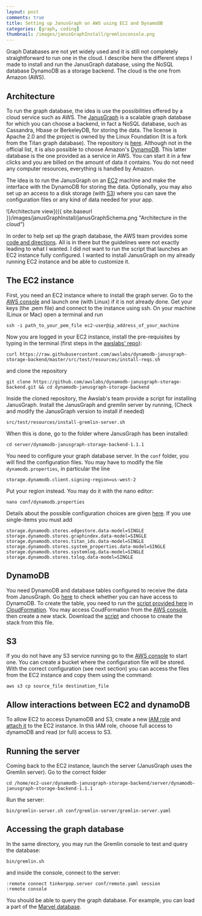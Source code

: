 ```yaml
---
layout: post
comments: true
title: Setting up JanusGraph on AWS using EC2 and DynamoDB
categories: [graph, coding]
thumbnail: /images/janusGraphInstall/gremlinconsole.png
---
```


Graph Databases are not yet widely used and it is still not completely straightforward to run one in the cloud. I describe here the different steps I made to install and run the JanusGraph database, using the NoSQL database DynamoDB as a storage backend. The cloud is the one from Amazon (AWS).

## Architecture

To run the graph database, the idea is use the possibilities offered by a cloud service such as AWS. The [JanusGraph](http://janusgraph.org/) is a scalable graph database for which you can choose a backend, in fact a NoSQL database, such as Cassandra, Hbase or BerkeleyDB, for storing the data. The license is Apache 2.0 and the project is owned by the Linux Foundation (It is a fork from the Titan graph database). The repository is [here](https://github.com/JanusGraph/janusgraph). Although not in the official list, it is also possible to choose Amazon's [DynamoDB](https://en.wikipedia.org/wiki/Amazon_DynamoDB). This latter database is the one provided as a service in AWS. You can start it in a few clicks and you are billed on the amount of data it contains. You do not need any computer resources, everything is handled by Amazon.

The idea is to run the JanusGraph on an [EC2](https://en.wikipedia.org/wiki/Amazon_Elastic_Compute_Cloud) machine and make the interface with the DynamoDB for storing the data. Optionally, you may also set up an access to a disk storage (with [S3](https://en.wikipedia.org/wiki/Amazon_S3)) where you can save the configuration files or any kind of data needed for your app.

![Architecture view]({{ site.baseurl }}/images/janusGraphInstall/janusGraphSchema.png "Architecture in the cloud")

In order to help set up the graph database, the AWS team provides some [code and directions](https://github.com/awslabs/dynamodb-janusgraph-storage-backend). All is in there but the guidelines were not exactly leading to what I wanted. I did not want to run the script that launches an EC2 instance fully configured. I wanted to install JanusGraph on my already running EC2 instance and be able to customize it.

## The EC2 instance

First, you need an EC2 instance where to install the graph server. Go to the [AWS console](http://console.aws.amazon.com/) and launch one (with Linux) if it is not already done. Get your keys (the .pem file) and connect to the instance using ssh. On your machine (Linux or Mac) open a terminal and run
```
ssh -i path_to_your_pem_file ec2-user@ip_address_of_your_machine
```

Now you are logged in your EC2 instance, install the pre-requisites by typing in the terminal (first steps in the [awslabs' repo](https://github.com/awslabs/dynamodb-janusgraph-storage-backend)):

```
curl https://raw.githubusercontent.com/awslabs/dynamodb-janusgraph-storage-backend/master/src/test/resources/install-reqs.sh
```

and clone the repository

```
git clone https://github.com/awslabs/dynamodb-janusgraph-storage-backend.git && cd dynamodb-janusgraph-storage-backend
```

Inside the cloned repository, the Awslab's team provide a script for installing JanusGraph. Install the JanusGraph and gremlin server by running, (Check and modify the JanusGraph version to install if needed)

```
src/test/resources/install-gremlin-server.sh
```

When this is done, go to the folder where JanusGraph has been installed:

```
cd server/dynamodb-janusgraph-storage-backend-1.1.1
```

You need to configure your graph database server.
In the `conf` folder, you will find the configuration files. You may have to modify the file `dynamodb.properties`, in particular the line

```
storage.dynamodb.client.signing-region=us-west-2
```

Put your region instead. You may do it with the nano editor:

```
nano conf/dynamodb.properties
```
Details about the possible configuration choices are given [here](https://github.com/awslabs/dynamodb-janusgraph-storage-backend#dynamodb-keycolumnvalue-store-configuration-parameters). If you use single-items you must add

```
storage.dynamodb.stores.edgestore.data-model=SINGLE
storage.dynamodb.stores.graphindex.data-model=SINGLE
storage.dynamodb.stores.titan_ids.data-model=SINGLE
storage.dynamodb.stores.system_properties.data-model=SINGLE
storage.dynamodb.stores.systemlog.data-model=SINGLE
storage.dynamodb.stores.txlog.data-model=SINGLE
```


## DynamoDB
You need DynamoDB and database tables configured to receive the data from JanusGraph. Go [here](https://console.aws.amazon.com/dynamodb/home) to check whether you can have access to DynamoDB.
To create the table, you need to run the [script provided here](https://github.com/awslabs/dynamodb-janusgraph-storage-backend#cloudformation-template-table) in [CloudFormation](https://aws.amazon.com/cloudformation). You may access CoudFormation from the [AWS console](http://console.aws.amazon.com/), then create a new stack. Download the [script](https://github.com/awslabs/dynamodb-janusgraph-storage-backend#cloudformation-template-table) and choose to create the stack from this file.

## S3
If you do not have any S3 service running go to the [AWS console](http://console.aws.amazon.com/) to start one. You can create a bucket where the configuration file will be stored. With the correct configuration (see next section) you can access the files from the EC2 instance and copy them using the command:

```
aws s3 cp source_file destination_file
```

## Allow interactions between EC2 and dynamoDB
To allow EC2 to access DynamoDB and S3, create a new [IAM role](https://console.aws.amazon.com/iam/) and [attach it](http://docs.aws.amazon.com/AWSEC2/latest/UserGuide/iam-roles-for-amazon-ec2.html#attach-iam-role) to the EC2 instance. In this IAM role, choose full access to dynamoDB and read (or full) access to S3.

## Running the server
Coming back to the EC2 instance, launch the server (JanusGraph uses the Gremlin server). Go to the correct folder

```
cd /home/ec2-user/dynamodb-janusgraph-storage-backend/server/dynamodb-janusgraph-storage-backend-1.1.1
```
Run the server:
```
bin/gremlin-server.sh conf/gremlin-server/gremlin-server.yaml
```

## Accessing the graph database
In the same directory, you may run the Gremlin console to test and query the database:

```
bin/gremlin.sh
```

and inside the console, connect to the server:

```
:remote connect tinkerpop.server conf/remote.yaml session
:remote console
```

You should be able to query the graph database. For example, you can load a part of the [Marvel database](https://github.com/awslabs/dynamodb-janusgraph-storage-backend#load-a-subset-of-the-marvel-universe-social-graph).